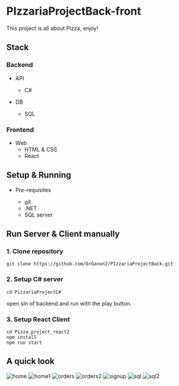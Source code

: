 # PIzzariaProjectBack-front


This project is all about Pizza, enjoy!

## Stack
### Backend

- API
  - C#

- DB
  - SQL

### Frontend

- Web
  - HTML & CSS
  - React

## Setup & Running

- Pre-requisites

  - git
  - .NET
  - SQL server

## Run Server & Client manually
### 1. Clone repository
```
git clone https://github.com/OrGanon2/PIzzariaProjectBack.git
```
### 2. Setup C# server
```
cd PizzariaProjectC#
```
open sln of backend and run with the play button.
### 3. Setup React Client
```
cd Pizza_project_react2
npm install
npm run start
```

## A quick look
![home](https://user-images.githubusercontent.com/86378684/206291767-5f8ae2db-e86a-4ca7-948e-815b511e8f48.png)
![home1](https://user-images.githubusercontent.com/86378684/206291774-5dad7e10-0ba0-4233-ad9e-0159d7a9f50c.png)
![orders](https://user-images.githubusercontent.com/86378684/206291801-e1860150-1201-4eee-8075-81fc4b8ffdf8.png)
![orders2](https://user-images.githubusercontent.com/86378684/206291810-1b511e5a-322e-47a0-a770-a76598593d92.png)
![signup](https://user-images.githubusercontent.com/86378684/206291817-2a73f27f-6973-4788-a6a7-e6f939aeef04.png)
![sql](https://user-images.githubusercontent.com/86378684/206291827-b1b786d3-fd44-4643-a08d-3fe55fe107e6.png)
![sql2](https://user-images.githubusercontent.com/86378684/206291843-18579b56-1b62-4cf9-a067-0ca84078f11e.png)


